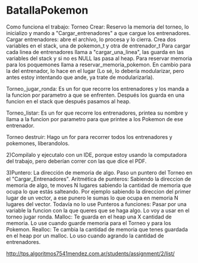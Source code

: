 # BatallaPokemon

Como funciona el trabajo:
Torneo Crear: Reservo la memoria del torneo, lo inicializo y mando a "Cargar_entrenadores" a que cargue los entrenadores.
Cargar entrenadores: abre el archivo, lo procesa y lo cierra. Crea dos variables en el stack, una de pokemon_t y otra de entrenador_t
Para cargar cada linea de entrenadores llama a "cargar_una_linea", las guarda en las variables del stack y si no es NULL las pasa al heap.
Para reservar memoria para los poquemones llama a reservar_memoria_pokemon. En cambio para la del entrenador, lo hace en el lugar
(Lo sé, lo debería modularizar, pero antes estoy intentando que ande, ya trate de modularizarla).

Torneo_jugar_ronda: Es un for que recorre los entrenadores y los manda a la funcion por parametro a que se enfrenten. Después los guarda
en una funcion en el stack que después pasamos al heap.

Torneo_listar: Es un for que recorre los entrenadores, printea su nombre y llama a la funcion por parametro para que printee a los
Pokemon de ese entrenador.

Torneo destruir: Hago un for para recorrer todos los entrenadores y pokemones, liberandolos.

2)Compilalo y ejecutalo con un IDE, porque estoy usando la computadora del trabajo, pero deberían correr con las que dice el PDF.

3)Puntero: La dirección de memoria de algo. Paso un puntero del Torneo en el "Cargar_Entrenadores". 
Aritmética de punteros: Sabiendo la direccion de memoria de algo, te moves N lugares sabiendo la cantidad de memoria que ocupa lo que estás salteando. 
Por ejemplo sabiendo la direccion del primer lugar de un vector, a ese punero le sumas lo que ocupa en memoria N lugares del vector. 
Todavía no lo use 
Punteros a funciones: Pasar por una variable la funcion con la que queres que se haga algo. Lo voy a usar en el torneo jugar ronda. 
Malloc: Te guarda en el heap una X cantidad de memoria. Lo use cuando guarde memoria para el Torneo y para los Pokemon.
Realloc: Te cambia la cantidad de memoria que tenes guardada en el heap por un malloc. Lo uso cuando agrando la cantidad de entrenadores.


http://tps.algoritmos7541mendez.com.ar/students/assignment/2/list/
